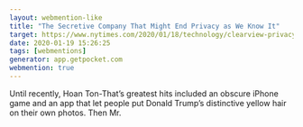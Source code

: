 ```yaml
---
layout: webmention-like
title: "The Secretive Company That Might End Privacy as We Know It"
target: https://www.nytimes.com/2020/01/18/technology/clearview-privacy-facial-recognition.html
date: 2020-01-19 15:26:25
tags: [webmentions]
generator: app.getpocket.com
webmention: true
---
```


Until recently, Hoan Ton-That’s greatest hits included an obscure iPhone game
and an app that let people put Donald Trump’s distinctive yellow hair on their
own photos. Then Mr.
